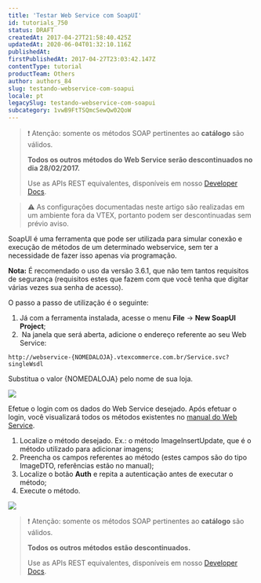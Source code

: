 ```yaml
---
title: 'Testar Web Service com SoapUI'
id: tutorials_750
status: DRAFT
createdAt: 2017-04-27T21:58:40.425Z
updatedAt: 2020-06-04T01:32:10.116Z
publishedAt: 
firstPublishedAt: 2017-04-27T23:03:42.147Z
contentType: tutorial
productTeam: Others
author: authors_84
slug: testando-webservice-com-soapui
locale: pt
legacySlug: testando-webservice-com-soapui
subcategory: 1vwB9FtTSQmcSewQw02QoW
---
```


>❗ Atenção: somente os métodos SOAP pertinentes ao **catálogo** são válidos.
>
> **Todos os outros métodos do Web Service serão descontinuados no dia 28/02/2017.**
>
> Use as APIs REST equivalentes, disponíveis em nosso [Developer Docs](https://help.vtex.com/developer-docs/).

>⚠️ As configurações documentadas neste artigo são realizadas em um ambiente fora da VTEX, portanto podem ser descontinuadas sem prévio aviso.

SoapUI é uma ferramenta que pode ser utilizada para simular conexão e execução de métodos de um determinado webservice, sem ter a necessidade de fazer isso apenas via programação.

**Nota:** É recomendado o uso da versão 3.6.1, que não tem tantos requisitos de segurança (requisitos estes que fazem com que você tenha que digitar várias vezes sua senha de acesso).

O passo a passo de utilização é o seguinte:
1. Já com a ferramenta instalada, acesse o menu **File** -> **New SoapUI Project**;
2.  Na janela que será aberta, adicione o endereço referente ao seu Web Service:

`http://webservice-{NOMEDALOJA}.vtexcommerce.com.br/Service.svc?singleWsdl`

Substitua o valor {NOMEDALOJA} pelo nome de sua loja.

![](https://images.contentful.com/alneenqid6w5/WMZnCJCLg2WGSIesMOMKu/efed51a5c0e151d1ac1f7902600e522a/1.png)

Efetue o login com os dados do Web Service desejado. Após efetuar o login, você visualizará todos os métodos existentes no [manual do Web Service](/pt/tutorial/manual-das-classes-e-metodos-usados-no-webservice/).

1. Localize o método desejado. Ex.: o método ImageInsertUpdate, que é o método utilizado para adicionar imagens;
2. Preencha os campos referentes ao método (estes campos são do tipo ImageDTO, referências estão no manual);
3. Localize o botão **Auth** e repita a autenticação antes de executar o método;
4. Execute o método.

![](https://images.contentful.com/alneenqid6w5/3TBC8YgtvyQ6sMQAyQACOg/5e14a72feaa3bf0d00a8b245d56788d1/2.png)

>❗ Atenção: somente os métodos SOAP pertinentes ao **catálogo** são válidos.
>
> **Todos os outros métodos estão descontinuados.**
>
> Use as APIs REST equivalentes, disponíveis em nosso [Developer Docs](https://help.vtex.com/developer-docs/).
